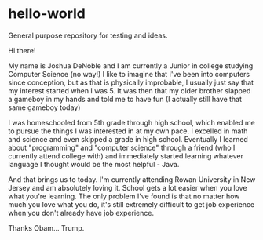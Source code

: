 # hello-world
General purpose repository for testing and ideas.

Hi there!

My name is Joshua DeNoble and I am currently a Junior in college studying Computer Science (no way!)
I like to imagine that I've been into computers since conception, but as that is physically improbable, I
usually just say that my interest started when I was 5. It was then that my older brother slapped a gameboy
in my hands and told me to have fun (I actually still have that same gameboy today)

I was homeschooled from 5th grade through high school, which enabled me to pursue the things I was interested
in at my own pace. I excelled in math and science and even skipped a grade in high school. Eventually I 
learned about "programming" and "computer science" through a friend (who I currently attend college with)
and immediately started learning whatever language I thought would be the most helpful - Java.

And that brings us to today. I'm currently attending Rowan University in New Jersey and am absolutely loving 
it. School gets a lot easier when you love what you're learning. The only problem I've found is that no matter 
how much you love what you do, it's still extremely difficult to get job experience when you don't already
have job experience.

Thanks Obam... Trump.
